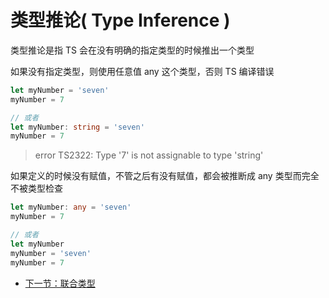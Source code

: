 # 类型推论( Type Inference )
类型推论是指 TS 会在没有明确的指定类型的时候推出一个类型

如果没有指定类型，则使用任意值 any 这个类型，否则 TS 编译错误

```TypeScript
let myNumber = 'seven'
myNumber = 7

// 或者
let myNumber: string = 'seven'
myNumber = 7
```
> error TS2322: Type '7' is not assignable to type 'string'

如果定义的时候没有赋值，不管之后有没有赋值，都会被推断成 any 类型而完全不被类型检查

```TypeScript
let myNumber: any = 'seven'
myNumber = 7

// 或者
let myNumber
myNumber = 'seven'
myNumber = 7
```

* [下一节：联合类型](https://github.com/KayanChan/weekly-javascript/blob/master/ts-summary/union-types.md)